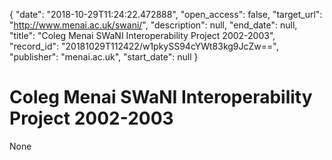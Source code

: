 {
  "date": "2018-10-29T11:24:22.472888", 
  "open_access": false, 
  "target_url": "http://www.menai.ac.uk/swani/", 
  "description": null, 
  "end_date": null, 
  "title": "Coleg Menai SWaNI Interoperability Project 2002-2003", 
  "record_id": "20181029T112422/w1pkySS94cYWt83kg9JcZw==", 
  "publisher": "menai.ac.uk", 
  "start_date": null
}

# Coleg Menai SWaNI Interoperability Project 2002-2003

None